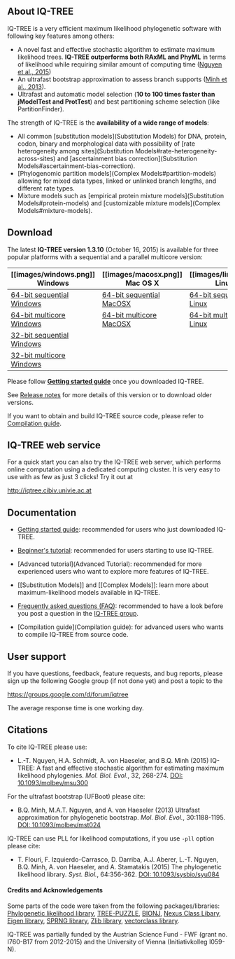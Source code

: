 About IQ-TREE
-------------

IQ-TREE is a very efficient maximum likelihood phylogenetic software with following key features among others:

* A novel fast and effective stochastic algorithm to estimate maximum likelihood trees. **IQ-TREE outperforms both RAxML and PhyML** in terms of likelihood while requiring similar amount of computing time ([Nguyen et al., 2015])
* An ultrafast bootstrap approximation to assess branch supports ([Minh et al., 2013]).
* Ultrafast and automatic model selection (**10 to 100 times faster than jModelTest and ProtTest**) and best partitioning scheme selection (like PartitionFinder).

The strength of IQ-TREE is the **availability of a wide range of models**:

* All common [substitution models](Substitution Models) for DNA, protein, codon, binary and morphological data with possibility of [rate heterogeneity among sites](Substitution Models#rate-heterogeneity-across-sites) and [ascertainment bias correction](Substitution Models#ascertainment-bias-correction).
* [Phylogenomic partition models](Complex Models#partition-models) allowing for mixed data types, linked or unlinked branch lengths, and different rate types.
* Mixture models such as [empirical protein mixture models](Substitution Models#protein-models) and [customizable mixture models](Complex Models#mixture-models).


Download
--------

The latest **IQ-TREE version 1.3.10** (October 16, 2015) is available for three popular platforms with a sequential and a parallel multicore version:

| [[images/windows.png]] Windows | [[images/macosx.png]] Mac OS X | [[images/linux.png]] Linux |
|------------|--------------|--------------|
| [64-bit sequential Windows](https://github.com/Cibiv/IQ-TREE/releases/download/v1.3.10/iqtree-1.3.10-Windows.zip) | [64-bit sequential MacOSX](https://github.com/Cibiv/IQ-TREE/releases/download/v1.3.10/iqtree-1.3.10-MacOSX.zip) | [64-bit sequential Linux](https://github.com/Cibiv/IQ-TREE/releases/download/v1.3.10/iqtree-1.3.10-Linux.tar.gz) |
| [64-bit multicore Windows](https://github.com/Cibiv/IQ-TREE/releases/download/v1.3.10/iqtree-omp-1.3.10-Windows.zip) | [64-bit multicore MacOSX](https://github.com/Cibiv/IQ-TREE/releases/download/v1.3.10/iqtree-omp-1.3.10-MacOSX.zip) | [64-bit multicore Linux](https://github.com/Cibiv/IQ-TREE/releases/download/v1.3.10/iqtree-omp-1.3.10-Linux.tar.gz) |
| [32-bit sequential Windows](https://github.com/Cibiv/IQ-TREE/releases/download/v1.3.10/iqtree32-1.3.10-Windows.zip) | | |
| [32-bit multicore Windows](https://github.com/Cibiv/IQ-TREE/releases/download/v1.3.10/iqtree32-omp-1.3.10-Windows.zip) | | |

Please follow [**Getting started guide**](Quickstart) once you downloaded IQ-TREE.

See [Release notes](https://github.com/Cibiv/IQ-TREE/releases) for more details of this version or to download older versions.

If you want to obtain and build IQ-TREE source code, please refer to [Compilation guide](Compilation-Guide).



IQ-TREE web service
-------------------

For a quick start you can also try the IQ-TREE web server, which performs online computation using a dedicated computing cluster. It is very easy to use with as few as just 3 clicks! Try it out at

<http://iqtree.cibiv.univie.ac.at>


Documentation
-------------

* [Getting started guide](Quickstart): recommended for users who just downloaded IQ-TREE.

* [Beginner's tutorial](Tutorial): recommended for users starting to use IQ-TREE.

* [Advanced tutorial](Advanced Tutorial): recommended for more experienced users who want to explore more features of IQ-TREE.

* [[Substitution Models]] and [[Complex Models]]: learn more about maximum-likelihood models available in IQ-TREE.

* [Frequently asked questions (FAQ)](Frequently-Asked-Questions): recommended to have a look before you post a question in the [IQ-TREE group](https://groups.google.com/d/forum/iqtree).

* [Compilation guide](Compilation guide): for advanced users who wants to compile IQ-TREE from source code.


User support
------------

If you have questions, feedback, feature requests, and bug reports, please sign up the following Google group (if not done yet) and post a topic to the 

<https://groups.google.com/d/forum/iqtree>

The average response time is one working day.

Citations
---------

To cite IQ-TREE please use:

* L.-T. Nguyen, H.A. Schmidt, A. von Haeseler, and B.Q. Minh (2015) IQ-TREE: A fast and effective stochastic algorithm for estimating maximum likelihood phylogenies. *Mol. Biol. Evol.*, 32, 268-274. [DOI: 10.1093/molbev/msu300](http://dx.doi.org/10.1093/molbev/msu300)

For the ultrafast bootstrap (UFBoot) please cite:

* B.Q. Minh, M.A.T. Nguyen, and A. von Haeseler (2013) Ultrafast approximation for phylogenetic bootstrap. *Mol. Biol. Evol.*, 30:1188-1195. [DOI: 10.1093/molbev/mst024](http://dx.doi.org/10.1093/molbev/mst024)

IQ-TREE can use PLL for likelihood computations, if you use `-pll` option please cite:
* T. Flouri, F. Izquierdo-Carrasco, D. Darriba, A.J. Aberer, L.-T. Nguyen, B.Q. Minh, A. von Haeseler, and A. Stamatakis (2015) The phylogenetic likelihood library. *Syst. Biol.*, 64:356-362. [DOI: 10.1093/sysbio/syu084](http://dx.doi.org/10.1093/sysbio/syu084)


#### Credits and Acknowledgements

Some parts of the code were taken from the following packages/libraries: [Phylogenetic likelihood library](http://www.libpll.org), [TREE-PUZZLE](http://www.tree-puzzle.de), 
[BIONJ](http://dx.doi.org/10.1093/oxfordjournals.molbev.a025808), [Nexus Class Libary](http://dx.doi.org/10.1093/bioinformatics/btg319), [Eigen library](http://eigen.tuxfamily.org/),
[SPRNG library](http://www.sprng.org), [Zlib library](http://www.zlib.net), [vectorclass library](http://www.agner.org/optimize/).


IQ-TREE was partially funded by the Austrian Science Fund - FWF (grant no. I760-B17 from 2012-2015) and the University of Vienna (Initiativkolleg I059-N).


[Nguyen et al., 2015]: http://dx.doi.org/10.1093/molbev/msu300
[Minh et al., 2013]: http://dx.doi.org/10.1093/molbev/mst024

